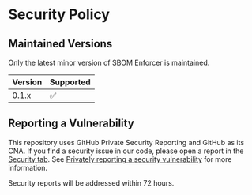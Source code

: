 # Security Policy

## Maintained Versions

Only the latest minor version of SBOM Enforcer is maintained.

| Version | Supported          |
| ------- | ------------------ |
| 0.1.x   | :white_check_mark: |

## Reporting a Vulnerability

This repository uses GitHub Private Security Reporting and GitHub as its CNA.
If you find a security issue in our code, please open a report in the [Security tab](https://github.com/sbom-enforcer/sbom-enforcer/security).
See
[Privately reporting a security vulnerability](https://docs.github.com/en/code-security/security-advisories/guidance-on-reporting-and-writing-information-about-vulnerabilities/privately-reporting-a-security-vulnerability#privately-reporting-a-security-vulnerability)
for more information.

Security reports will be addressed within 72 hours.
